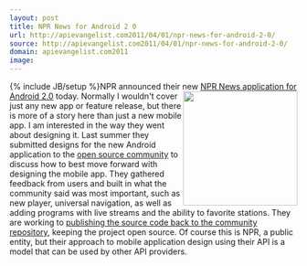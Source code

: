 ```yaml
---
layout: post
title: NPR News for Android 2 0
url: http://apievangelist.com2011/04/01/npr-news-for-android-2-0/
source: http://apievangelist.com2011/04/01/npr-news-for-android-2-0/
domain: apievangelist.com2011
image: 
---
```

{% include JB/setup %}NPR announced their new <a title="NPR News Application for Android 2.0" href="http://www.npr.org/blogs/inside/2011/04/01/134951191/android-2-0-rebuilt-redesigned?ft=1&amp;f=91000411">NPR News application for Android 2.0</a> today. <img src="http://kinlane-productions.s3.amazonaws.com/npr/npr-android-20-mobile-app.png"  width="200" align="right" /> Normally I wouldn't cover just any new app or feature release, but there is more of a story here than just a new mobile app. I am interested in the way they went about designing it.
Last summer they submitted designs for the new Android application to the <a title="NPR open source community" href="http://code.google.com/p/npr-android-app/">open source community</a> to discuss how to best move forward with designing the mobile app.
They gathered feedback from users and built in what the community said was most important, such as new player, universal navigation, as well as adding programs with live streams and the ability to favorite stations.
They are working to <a title="publishing the source code back to the community repository" href="http://code.google.com/p/npr-android-app/">publishing the source code back to the community repository</a>, keeping the project open source.
Of course this is NPR, a public entity, but their approach to mobile application design using their API is a model that can be used by other API providers.
